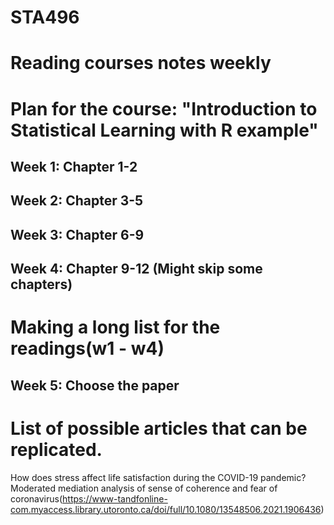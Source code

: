 # STA496
# Reading courses notes weekly
# Plan for the course: "Introduction to Statistical Learning with R example"
## Week 1: Chapter 1-2
## Week 2: Chapter 3-5
## Week 3: Chapter 6-9
## Week 4: Chapter 9-12 (Might skip some chapters)
# Making a long list for the readings(w1 - w4)
## Week 5: Choose the paper

# List of possible articles that can be replicated.
How does stress affect life satisfaction during the COVID-19 pandemic? Moderated mediation analysis of sense of coherence and fear of coronavirus(https://www-tandfonline-com.myaccess.library.utoronto.ca/doi/full/10.1080/13548506.2021.1906436)
